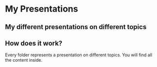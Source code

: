 # My Presentations
My different presentations on different topics
---

## How does it work? 
Every folder represents a presentation on different topics. You will find all the content inside.
